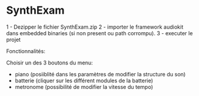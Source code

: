 # SynthExam
1 - Dezipper le fichier SynthExam.zip
2 - importer le framework audiokit dans embedded binaries (si non present ou path corrompu).
3 - executer le projet

Fonctionnalités:

Choisir un des 3 boutons du menu:
  - piano (posiiblité dans les paramètres de modifier la structure du son)
  - batterie (cliquer sur les différent modules de la batterie)
  - metronome (possibilité de modifier la vitesse du tempo)
